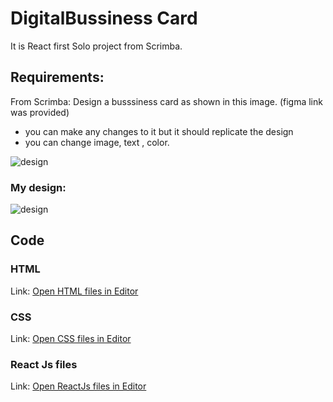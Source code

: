 # DigitalBussiness Card

It is React first Solo project from Scrimba.
## Requirements:
From Scrimba: Design a busssiness card as shown in this image. (figma link was provided)

- you can make any changes to it but it should replicate the design
- you can change image, text , color.

 ![design](images/Design.png)  

### My design: 

 ![design](images/Design2.png)



## Code
### HTML
Link: [Open HTML files in Editor](index.html)

### CSS 
Link: [Open CSS files in Editor](src/App.css)

### React Js files
Link: [Open ReactJs files in Editor](src/App.jsx)